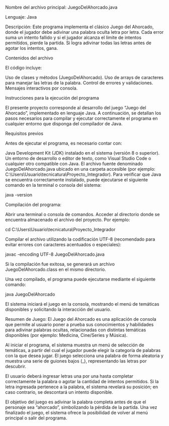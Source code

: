 Nombre del archivo principal:
JuegoDelAhorcado.java

Lenguaje:
Java

Descripción:
Este programa implementa el clásico Juego del Ahorcado, donde el jugador debe adivinar una palabra oculta letra por letra.
Cada error suma un intento fallido y si el jugador alcanza el límite de intentos permitidos, pierde la partida.
Si logra adivinar todas las letras antes de agotar los intentos, gana.

Contenidos del archivo

El código incluye:

Uso de clases y métodos (JuegoDelAhorcado).
Uso de arrays de caracteres para manejar las letras de la palabra.
Control de errores y validaciones.
Mensajes interactivos por consola.

Instrucciones para la ejecución del programa

El presente proyecto corresponde al desarrollo del juego “Juego del Ahorcado”, implementado en lenguaje Java.
A continuación, se detallan los pasos necesarios para compilar y ejecutar correctamente el programa en cualquier entorno que disponga del compilador de Java.

Requisitos previos

Antes de ejecutar el programa, es necesario contar con:

Java Development Kit (JDK) instalado en el sistema (versión 8 o superior).
Un entorno de desarrollo o editor de texto, como Visual Studio Code o cualquier otro compatible con Java.
El archivo fuente denominado JuegoDelAhorcado.java ubicado en una carpeta accesible (por ejemplo: C:\Users\Usuario\tecnicatura\Proyecto_Integrador).
Para verificar que Java se encuentra correctamente instalado, puede ejecutarse el siguiente comando en la terminal o consola del sistema:

java -version

Compilación del programa:

Abrir una terminal o consola de comandos.
Acceder al directorio donde se encuentra almacenado el archivo del proyecto. Por ejemplo:

cd C:\Users\Usuario\tecnicatura\Proyecto_Integrador

Compilar el archivo utilizando la codificación UTF-8 (recomendado para evitar errores con caracteres acentuados o especiales):

javac -encoding UTF-8 JuegoDelAhorcado.java

Si la compilación fue exitosa, se generará un archivo JuegoDelAhorcado.class en el mismo directorio.

Una vez compilado, el programa puede ejecutarse mediante el siguiente comando:

java JuegoDelAhorcado

El sistema iniciará el juego en la consola, mostrando el menú de temáticas disponibles y solicitando la interacción del usuario.

Resumen de Juego:
El Juego del Ahorcado es una aplicación de consola que permite al usuario poner a prueba sus conocimientos y habilidades para adivinar palabras ocultas, relacionadas con distintas temáticas disponibles (por ejemplo: Medicina, Cine/Series y Música).

Al iniciar el programa, el sistema muestra un menú de selección de temáticas, a partir del cual el jugador puede elegir la categoría de palabras con la que desea jugar.
El juego selecciona una palabra de forma aleatoria y muestra una serie de guiones bajos (_), representando las letras por descubrir.

El usuario deberá ingresar letras una por una hasta completar correctamente la palabra o agotar la cantidad de intentos permitidos.
Si la letra ingresada pertenece a la palabra, el sistema revelará su posición; en caso contrario, se descontará un intento disponible.

El objetivo del juego es adivinar la palabra completa antes de que el personaje sea “ahorcado”, simbolizando la pérdida de la partida.
Una vez finalizado el juego, el sistema ofrece la posibilidad de volver al menú principal o salir del programa.